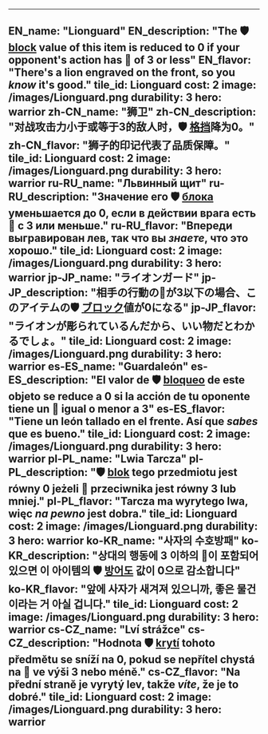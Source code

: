 ---

EN_name: "Lionguard"
EN_description: "The 🛡️️ <u>block</u> value of this item is reduced to 0 if your opponent's action has 🔸 of 3 or less"
EN_flavor: "There's a lion engraved on the front, so you <i>know</i> it's good."
tile_id: Lionguard
cost: 2
image: /images/Lionguard.png
durability: 3
hero: warrior
zh-CN_name: "狮卫"
zh-CN_description: "对战攻击力小于或等于3的敌人时，🛡️️ <u>格挡</u>降为0。"
zh-CN_flavor: "狮子的印记代表了品质保障。"
tile_id: Lionguard
cost: 2
image: /images/Lionguard.png
durability: 3
hero: warrior
ru-RU_name: "Львинный щит"
ru-RU_description: "Значение его 🛡️️ <u>блока</u> уменьшается до 0, если в действии врага есть 🔸 с 3 или меньше."
ru-RU_flavor: "Впереди выгравирован лев, так что вы <i>знаете</i>, что это хорошо."
tile_id: Lionguard
cost: 2
image: /images/Lionguard.png
durability: 3
hero: warrior
jp-JP_name: "ライオンガード"
jp-JP_description: "相手の行動の🔸が3以下の場合、このアイテムの🛡️️ <u>ブロック</u>値が0になる"
jp-JP_flavor: "ライオンが彫られているんだから、いい物だとわかるでしょ。"
tile_id: Lionguard
cost: 2
image: /images/Lionguard.png
durability: 3
hero: warrior
es-ES_name: "Guardaleón"
es-ES_description: "El valor de 🛡️️ <u>bloqueo</u> de este objeto se reduce a 0 si la acción de tu oponente tiene un 🔸 igual o menor a 3"
es-ES_flavor: "Tiene un león tallado en el frente. Así que <i>sabes</i> que es bueno."
tile_id: Lionguard
cost: 2
image: /images/Lionguard.png
durability: 3
hero: warrior
pl-PL_name: "Lwia Tarcza"
pl-PL_description: "🛡️️ <u>blok</u> tego przedmiotu jest równy 0 jeżeli 🔸 przeciwnika jest równy 3 lub mniej."
pl-PL_flavor: "Tarcza ma wyrytego lwa, więc <i>na pewno</i> jest dobra."
tile_id: Lionguard
cost: 2
image: /images/Lionguard.png
durability: 3
hero: warrior
ko-KR_name: "사자의 수호방패"
ko-KR_description: "상대의 행동에 3 이하의 🔸이 포함되어 있으면 이 아이템의 🛡️️ <u>방어도</u> 값이 0으로 감소합니다"
ko-KR_flavor: "앞에 사자가 새겨져 있으니까, 좋은 물건이라는 거 아실 겁니다."
tile_id: Lionguard
cost: 2
image: /images/Lionguard.png
durability: 3
hero: warrior
cs-CZ_name: "Lví strážce"
cs-CZ_description: "Hodnota 🛡️️ <u>krytí</u> tohoto předmětu se sníží na 0, pokud se nepřítel chystá na 🔸 ve výši 3 nebo méně."
cs-CZ_flavor: "Na přední straně je vyrytý lev, takže <i>víte</i>, že je to dobré."
tile_id: Lionguard
cost: 2
image: /images/Lionguard.png
durability: 3
hero: warrior
---